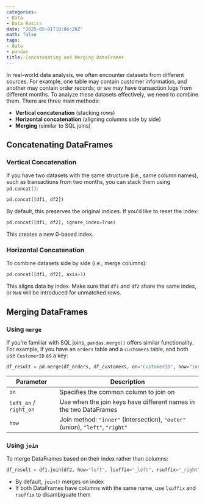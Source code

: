 ```yaml
---
categories:
- Data
- Data Basics
date: "2025-05-01T18:06:20Z"
math: false
tags:
- data
- pandas
title: Concatenating and Merging DataFrames
---
```


In real-world data analysis, we often encounter datasets from different sources. For example, one table may contain customer information, and another may contain order records; or we may have transaction logs from different months. To analyze these datasets effectively, we need to combine them. There are three main methods:

- **Vertical concatenation** (stacking rows)
- **Horizontal concatenation** (aligning columns side by side)
- **Merging** (similar to SQL joins)



## Concatenating DataFrames

### Vertical Concatenation

If you have two datasets with the same structure (i.e., same column names), such as transactions from two months, you can stack them using `pd.concat()`:

```python
pd.concat([df1, df2])
```

By default, this preserves the original indices. If you'd like to reset the index:

```python
pd.concat([df1, df2], ignore_index=True)
```

This creates a new 0-based index.



### Horizontal Concatenation

To combine datasets side by side (i.e., merge columns):

```python
pd.concat([df1, df2], axis=1)
```

This aligns data by index. Make sure that `df1` and `df2` share the same index, or `NaN` will be introduced for unmatched rows.



## Merging DataFrames

### Using `merge`

If you’re familiar with SQL joins, `pandas.merge()` offers similar functionality. For example, if you have an `orders` table and a `customers` table, and both use `CustomerID` as a key:

```python
df_result = pd.merge(df_orders, df_customers, on="CustomerID", how="inner")
```

| Parameter              | Description                                                  |
| ---------------------- | ------------------------------------------------------------ |
| `on`                   | Specifies the common column to join on                       |
| `left_on` / `right_on` | Use when the join keys have different names in the two DataFrames |
| `how`                  | Join method: `"inner"` (intersection), `"outer"` (union), `"left"`, `"right"` |



### Using `join`

To merge DataFrames based on their index rather than columns:

```python
df_result = df1.join(df2, how="left", lsuffix="_left", rsuffix="_right")
```

- By default, `join()` merges on index
- If both DataFrames have columns with the same name, use `lsuffix` and `rsuffix` to disambiguate them

